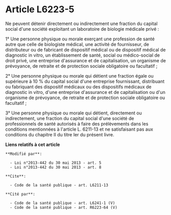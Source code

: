 # Article L6223-5

Ne peuvent détenir directement ou indirectement une fraction du capital social d'une société exploitant un laboratoire de
biologie médicale privé : 

1° Une personne physique ou morale exerçant une profession de santé autre que celle de biologiste médical, une activité de
fournisseur, de distributeur ou de fabricant de dispositif médical ou de dispositif médical de diagnostic in vitro, un
établissement de santé, social ou médico-social de droit privé, une entreprise d'assurance et de capitalisation, un organisme
de prévoyance, de retraite et de protection sociale obligatoire ou facultatif ; 

2° Une personne physique ou morale qui détient une fraction égale ou supérieure à 10 % du capital social d'une entreprise
fournissant, distribuant ou fabriquant des dispositif médicaux ou des dispositifs médicaux de diagnostic in vitro, d'une
entreprise d'assurance et de capitalisation ou d'un organisme de prévoyance, de retraite et de protection sociale obligatoire
ou facultatif ; 

3° Une personne physique ou morale qui détient, directement ou indirectement, une fraction du capital social d'une société de
professionnels de santé autorisés à faire des prélèvements dans les conditions mentionnées à l'article L. 6211-13 et ne
satisfaisant pas aux conditions du chapitre II du titre Ier du présent livre.

**Liens relatifs à cet article**

	**Modifié par**:

	  - Loi n°2013-442 du 30 mai 2013 - art. 5
	  - Loi n°2013-442 du 30 mai 2013 - art. 8

	**Cite**:

	  - Code de la santé publique - art. L6211-13

	**Cité par**:

	  - Code de la santé publique - art. L6241-1 (V)
	  - Code de la santé publique - art. R6223-64 (V)
